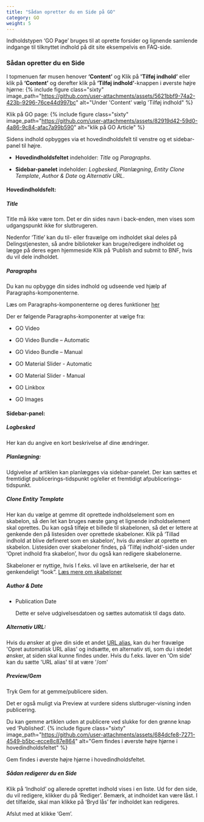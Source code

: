 ```yaml
---
title: "Sådan opretter du en Side på GO"
category: GO
weight: 5
---
```

Indholdstypen ‘GO Page’ bruges til at oprette forsider og lignende samlende indgange til tilknyttet indhold på dit site eksempelvis en FAQ-side.

### Sådan opretter du en Side 

I topmenuen før musen henover **‘Content’** og Klik på **'Tilføj indhold’** eller klik på **‘Content’** og derefter klik på **‘Tilføj indhold’**-knappen i øverste højre hjørne:
{% include figure class="sixty" image_path="https://github.com/user-attachments/assets/5621bbf9-74a2-423b-9296-76ce44d997bc" alt="Under 'Content' vælg 'Tilføj indhold" %}

Klik på GO page: 
{% include figure class="sixty" image_path="https://github.com/user-attachments/assets/82919d42-59d0-4a86-9c84-afac7a99b590" alt="klik på GO Article" %} 

Sidens indhold opbygges via et hovedindholdsfelt til venstre og et sidebar-panel til højre. 

- **Hovedindholdsfeltet** indeholder: *Title* og *Paragraphs*. 

- **Sidebar-panelet** indeholder: *Logbesked*, *Planlægning*, *Entity Clone Template*, *Author & Date* og *Alternativ URL*. 
 

#### Hovedindholdsfelt: 

##### Title 

Title må ikke være tom. Det er din sides navn i back-enden, men vises som udgangspunkt ikke for slutbrugeren. 

Nedenfor ‘Title’ kan du til- eller fravælge om indholdet skal deles på Delingstjenesten, så andre biblioteker kan bruge/redigere indholdet og lægge på deres egen hjemmeside Klik på ‘Publish and submit to BNF, hvis du vil dele indholdet. 
 

##### Paragraphs 

Du kan nu opbygge din sides indhold og udseende ved hjælp af Paragraphs-komponenterne. 

Læs om Paragraphs-komponenterne og deres funktioner [her](https://www.folkebibliotekernescms.dk/main/go/paragraphs-go/)

Der er følgende Paragraphs-komponenter at vælge fra: 

- GO Video 

- GO Video Bundle – Automatic 

- GO Video Bundle – Manual 

- GO Material Slider - Automatic 

- GO Material Slider - Manual 

- GO Linkbox 

- GO Images 

 

#### Sidebar-panel: 

##### Logbesked 

Her kan du angive en kort beskrivelse af dine ændringer. 
 

##### Planlægning: 

Udgivelse af artiklen kan planlægges via sidebar-panelet. Der kan sættes et fremtidigt publicerings-tidspunkt og/eller et fremtidigt afpublicerings-tidspunkt. 

 

##### Clone Entity Template 

Her kan du vælge at gemme dit oprettede indholdselement som en skabelon, så den let kan bruges næste gang et lignende indholdselement skal oprettes. Du kan også tilføje et billede til skabelonen, så det er lettere at genkende den på listesiden over oprettede skabeloner. Klik på ‘Tillad indhold at blive defineret som en skabelon’, hvis du ønsker at oprette en skabelon. Listesiden over skabeloner findes, på ‘Tilføj indhold’-siden under ‘Opret indhold fra skabelon’, hvor du også kan redigere skabelonerne. 

Skabeloner er nyttige, hvis I f.eks. vil lave en artikelserie, der har et genkendeligt “look”. [Læs mere om skabeloner](https://www.folkebibliotekernescms.dk/main/indhold/skabeloner/) 

  

##### Author & Date
- Publication Date 

  Dette er selve udgivelsesdatoen og sættes automatisk til dags dato. 


 
##### Alternativ URL: 

Hvis du ønsker at give din side et andet [URL alias](https://www.folkebibliotekernescms.dk/main/indhold/urler/#url-omd%C3%B8bning), kan du her fravælge 'Opret automatisk URL alias' og indsætte, en alternativ sti, som du i stedet ønsker, at siden skal kunne findes under. Hvis du f.eks. laver en 'Om side' kan du sætte 'URL alias' til at være '/om'



##### Preview/Gem 

Tryk Gem for at gemme/publicere siden. 

Det er også muligt via Preview at vurdere sidens slutbruger-visning inden publicering. 

Du kan gemme artiklen uden at publicere ved slukke for den grønne knap ved ‘Published’. 
{% include figure class="sixty" image_path="https://github.com/user-attachments/assets/684dcfe8-7271-4549-b5bc-ecce8c87e864" alt="Gem findes i øverste højre hjørne i hovedindholdsfeltet" %}

Gem findes i øverste højre hjørne i hovedindholdsfeltet. 

 

##### Sådan redigerer du en Side 

Klik på ‘Indhold’ og allerede oprettet indhold vises i en liste. Ud for den side, du vil redigere, klikker du på ‘Rediger’. Bemærk, at indholdet kan være låst. I det tilfælde, skal man klikke på ‘Bryd lås’ før indholdet kan redigeres.  

Afslut med at klikke ‘Gem’. 
